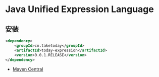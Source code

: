 # Java Unified Expression Language


## 安装

```xml
<dependency>
	<groupId>cn.taketoday</groupId>
	<artifactId>today-expression</artifactId>
    <version>0.0.1.RELEASE</version>
</dependency>
```
- [Maven Central](https://search.maven.org/artifact/cn.taketoday/today-expression/0.0.1.RELEASE/jar)

